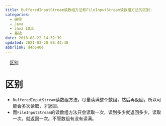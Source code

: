 ```yaml
---
title: BufferedInputStream读数组方法和FileInputStream读数组方法的区别：
categories: 
  - 编程
  - Java
  - Java IO流
  - 基础
date: 2018-08-22 14:32:39
updated: 2021-03-20 08:44:48
abbrlink: d4b540e
---
```

<div id='my_toc'><a href="/blog/d4b540e/#区别" class="header_1">区别</a>&nbsp;<br></div>
<style>.header_1{margin-left: 1em;}.header_2{margin-left: 2em;}.header_3{margin-left: 3em;}.header_4{margin-left: 4em;}.header_5{margin-left: 5em;}.header_6{margin-left: 6em;}</style>
<!--more-->
<script>if (navigator.platform.search('arm')==-1){document.getElementById('my_toc').style.display = 'none';}var e,p = document.getElementsByTagName('p');while (p.length>0) {e = p[0];e.parentElement.removeChild(e);}</script>

<!--end-->
# 区别
- `BufferedInputStream`读数组方法，尽量读满整个数组，然后再返回，所以可能会多次读取，才返回。
- 而`FileInputStream`的读数组方法只会读取一次，读到多少就返回多少。读取一次，就返回一次。不管数组有没有读满。
